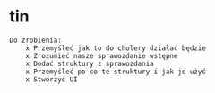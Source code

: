 tin
===

	Do zrobienia:
		x Przemyśleć jak to do cholery działać będzie
		x Zrozumieć nasze sprawozdanie wstępne
		x Dodać struktury z sprawozdania
		x Przemyśleć po co te struktury i jak je użyć
		x Stworzyć UI

